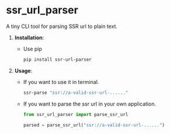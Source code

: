# ssr_url_parser
A tiny CLI tool for parsing SSR url to plain text.

1. **Installation**:
   - Use pip
       ```bash
       pip install ssr-url-parser
       ```

2. **Usage**:
    - If you  want to use it in terminal.
        ```bash
        ssr-parse "ssr://a-valid-ssr-url-......"
        ```
    - If you want to parse the ssr url in your own application.
        ```python
        from ssr_url_parser import parse_ssr_url
        
        parsed = parse_ssr_url("ssr://a-valid-ssr-url-......")
        ```

